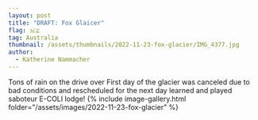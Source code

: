 ```yaml
---
layout: post
title: "DRAFT: Fox Glaicer"
flag: 🇳🇿
tag: Australia
thumbnail: /assets/thumbnails/2022-11-23-fox-glacier/IMG_4377.jpg
author:
  - Katherine Nammacher
---
```


Tons of rain on the drive over
First day of the glacier was canceled due to bad conditions and rescheduled for the next day
learned and played saboteur
E-COLI lodge!
{% include image-gallery.html folder="/assets/images/2022-11-23-fox-glacier" %}
